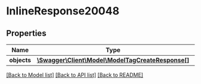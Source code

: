 # InlineResponse20048

## Properties
Name | Type | Description | Notes
------------ | ------------- | ------------- | -------------
**objects** | [**\Swagger\Client\Model\ModelTagCreateResponse[]**](ModelTagCreateResponse.md) |  | [optional] 

[[Back to Model list]](../../README.md#documentation-for-models) [[Back to API list]](../../README.md#documentation-for-api-endpoints) [[Back to README]](../../README.md)

